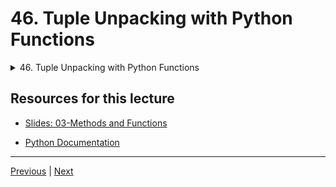 # 46. Tuple Unpacking with Python Functions

<details>
  <summary> 46. Tuple Unpacking with Python Functions </summary>

-   [Notebook: 02-Functions.ipynb](https://github.com/BloomTech-DS/Complete-Python-3-Bootcamp/blob/master/03-Methods%20and%20Functions/02-Functions.ipynb)

-   [Codebase: 02-functions.py](../../../codebase/python-camp/03-Methods-and-Functions/02-functions.py)

</details> 


## Resources for this lecture


-   [Slides: 03-Methods and Functions](https://docs.google.com/presentation/d/1g6E-AZjCvv5Lb0Nf1ta6MK2_FaaW9lvPzmRYBbGUz5Q/edit#slide=id.g2586a91ea0_0_95)

-   [Python Documentation](https://docs.python.org/3/)


---

[Previous](./45_Logic-with-Python-Functions.md) | [Next](./47_Interactions-between-Python-Functions.md)
